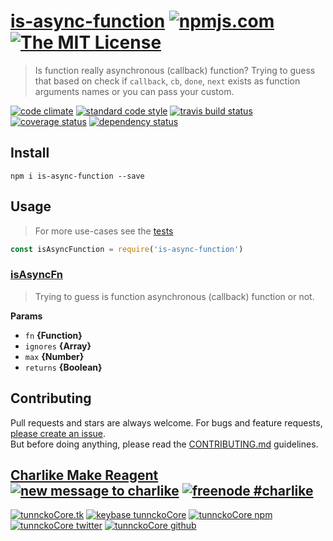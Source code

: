 # [is-async-function][author-www-url] [![npmjs.com][npmjs-img]][npmjs-url] [![The MIT License][license-img]][license-url] 

> Is function really asynchronous (callback) function? Trying to guess that based on check if `callback`, `cb`, `done`, `next` exists as function arguments names or you can pass your custom.

[![code climate][codeclimate-img]][codeclimate-url] [![standard code style][standard-img]][standard-url] [![travis build status][travis-img]][travis-url] [![coverage status][coveralls-img]][coveralls-url] [![dependency status][david-img]][david-url]

## Install
```
npm i is-async-function --save
```

## Usage
> For more use-cases see the [tests](./test.js)

```js
const isAsyncFunction = require('is-async-function')
```

### [isAsyncFn](index.js#L20)

> Trying to guess is function asynchronous (callback) function or not.

**Params**

* `fn` **{Function}**    
* `ignores` **{Array}**    
* `max` **{Number}**    
* `returns` **{Boolean}**  

## Contributing
Pull requests and stars are always welcome. For bugs and feature requests, [please create an issue](https://github.com/tunnckoCore/is-async-function/issues/new).  
But before doing anything, please read the [CONTRIBUTING.md](./CONTRIBUTING.md) guidelines.

## [Charlike Make Reagent](http://j.mp/1stW47C) [![new message to charlike][new-message-img]][new-message-url] [![freenode #charlike][freenode-img]][freenode-url]

[![tunnckoCore.tk][author-www-img]][author-www-url] [![keybase tunnckoCore][keybase-img]][keybase-url] [![tunnckoCore npm][author-npm-img]][author-npm-url] [![tunnckoCore twitter][author-twitter-img]][author-twitter-url] [![tunnckoCore github][author-github-img]][author-github-url]

[arr-includes]: https://github.com/tunnckocore/arr-includes
[function-arguments]: https://github.com/tunnckocore/function-arguments
[isarray]: https://github.com/juliangruber/isarray

[npmjs-url]: https://www.npmjs.com/package/is-async-function
[npmjs-img]: https://img.shields.io/npm/v/is-async-function.svg?label=is-async-function

[license-url]: https://github.com/tunnckoCore/is-async-function/blob/master/LICENSE
[license-img]: https://img.shields.io/badge/license-MIT-blue.svg

[codeclimate-url]: https://codeclimate.com/github/tunnckoCore/is-async-function
[codeclimate-img]: https://img.shields.io/codeclimate/github/tunnckoCore/is-async-function.svg

[travis-url]: https://travis-ci.org/tunnckoCore/is-async-function
[travis-img]: https://img.shields.io/travis/tunnckoCore/is-async-function/master.svg

[coveralls-url]: https://coveralls.io/r/tunnckoCore/is-async-function
[coveralls-img]: https://img.shields.io/coveralls/tunnckoCore/is-async-function.svg

[david-url]: https://david-dm.org/tunnckoCore/is-async-function
[david-img]: https://img.shields.io/david/tunnckoCore/is-async-function.svg

[standard-url]: https://github.com/feross/standard
[standard-img]: https://img.shields.io/badge/code%20style-standard-brightgreen.svg

[author-www-url]: http://www.tunnckocore.tk
[author-www-img]: https://img.shields.io/badge/www-tunnckocore.tk-fe7d37.svg

[keybase-url]: https://keybase.io/tunnckocore
[keybase-img]: https://img.shields.io/badge/keybase-tunnckocore-8a7967.svg

[author-npm-url]: https://www.npmjs.com/~tunnckocore
[author-npm-img]: https://img.shields.io/badge/npm-~tunnckocore-cb3837.svg

[author-twitter-url]: https://twitter.com/tunnckoCore
[author-twitter-img]: https://img.shields.io/badge/twitter-@tunnckoCore-55acee.svg

[author-github-url]: https://github.com/tunnckoCore
[author-github-img]: https://img.shields.io/badge/github-@tunnckoCore-4183c4.svg

[freenode-url]: http://webchat.freenode.net/?channels=charlike
[freenode-img]: https://img.shields.io/badge/freenode-%23charlike-5654a4.svg

[new-message-url]: https://github.com/tunnckoCore/ama
[new-message-img]: https://img.shields.io/badge/ask%20me-anything-green.svg

